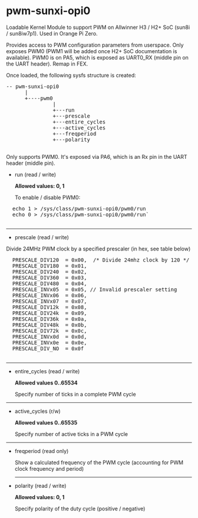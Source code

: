 # pwm-sunxi-opi0

Loadable Kernel Module to support PWM on Allwinner H3 / H2+ SoC (sun8i / sun8iw7p1). Used in Orange Pi Zero.

Provides access to PWM configuration parameters from userspace. Only exposes PWM0 (PWM1 will be added once H2+ SoC documentation is available). PWM0 is on PA5, which is exposed as UART0_RX (middle pin on the UART header). Remap in FEX.

Once loaded, the following sysfs structure is created:

<pre>
-- pwm-sunxi-opi0
      |
      +----pwm0
               |
               +---run
               +---prescale
               +---entire_cycles
               +---active_cycles
               +---freqperiod
               +---polarity
	</pre>

	
  Only supports PWM0. It's exposed via PA6, which is an Rx pin in the UART header (middle pin).
  
  * run (read / write)
  
    **Allowed values: 0, 1**
	
    To enable / disable PWM0:
  <pre>
  echo 1 > /sys/class/pwm-sunxi-opi0/pwm0/run
  echo 0 > /sys/class/pwm-sunxi-opi0/pwm0/run`
  </pre>
  
  ---
  * prescale (read / write)
  
  Divide 24MHz PWM clock by a specified prescaler (in hex, see table below)
  <pre>
  PRESCALE_DIV120  = 0x00,  /* Divide 24mhz clock by 120 */
  PRESCALE_DIV180  = 0x01,
  PRESCALE_DIV240  = 0x02,
  PRESCALE_DIV360  = 0x03,
  PRESCALE_DIV480  = 0x04,
  PRESCALE_INVx05  = 0x05, // Invalid prescaler setting
  PRESCALE_INVx06  = 0x06,
  PRESCALE_INVx07  = 0x07,
  PRESCALE_DIV12k  = 0x08,
  PRESCALE_DIV24k  = 0x09,
  PRESCALE_DIV36k  = 0x0a,
  PRESCALE_DIV48k  = 0x0b,
  PRESCALE_DIV72k  = 0x0c,
  PRESCALE_INVx0d  = 0x0d,
  PRESCALE_INVx0e  = 0x0e,
  PRESCALE_DIV_NO  = 0x0f
  </pre>
  
  ---
  * entire_cycles (read / write)
  
      **Allowed values 0..65534**
  
      Specify number of ticks in a complete PWM cycle
  ---
  
   * active_cycles (r/w)
   
      **Allowed values 0..65535**
  
      Specify number of active ticks in a PWM cycle
  
  ---
  * freqperiod (read only)
    
    Show a calculated frequency of the PWM cycle (accounting for PWM clock frequency and period)
    
    ---
  * polarity (read / write)
      
      **Allowed values: 0, 1**
      
      Specify polarity of the duty cycle (positive / negative)
      
